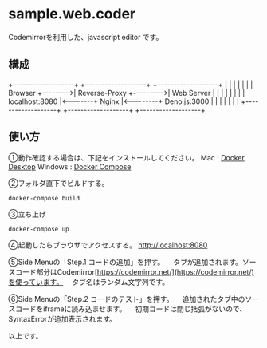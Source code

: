 sample.web.coder
=========

Codemirrorを利用した、javascript editor です。


 構成
---------------

+-------------------+        +-------------------+         +-------------------+
|                   |        |                   |         |                   |
|  Browser          +------->|  Reverse-Proxy    +-------->|  Web Server       |
|                   |        |                   |         |                   |
|  localhost:8080   |<-------+  Nginx            |<--------+  Deno.js:3000     |
|                   |        |                   |         |                   |
+-------------------+        +-------------------+         +-------------------+


使い方
---------------

①動作確認する場合は、下記をインストールしてください。
Mac : [Docker Desktop](https://www.docker.com/products/docker-desktop)
Windows : [Docker Compose](https://docs.docker.com/compose) 

②フォルダ直下でビルドする。
```
docker-compose build
```

③立ち上げ
```
docker-compose up
```

④起動したらブラウザでアクセスする。
[http://localhost:8080](http://localhost:8080)

⑤Side Menuの「Step.1 コードの追加」を押す。
　タブが追加されます。ソースコード部分はCodemirror[https://codemirror.net/](https://codemirror.net/)を使っています。
　タブ名はランダム文字列です。

⑥Side Menuの「Step.2 コードのテスト」を押す。
　追加されたタブ中のソースコードをiframeに読み込ませます。
　初期コードは閉じ括弧がないので、SyntaxErrorが追加表示されます。

以上です。